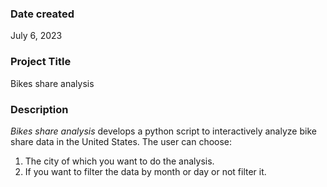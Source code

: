 ### Date created
July 6, 2023

### Project Title
Bikes share analysis

### Description
_Bikes share analysis_ develops a python script to interactively analyze bike share data in the United States. The user can choose:
1. The city of which you want to do the analysis.
2. If you want to filter the data by month or day or not filter it.
